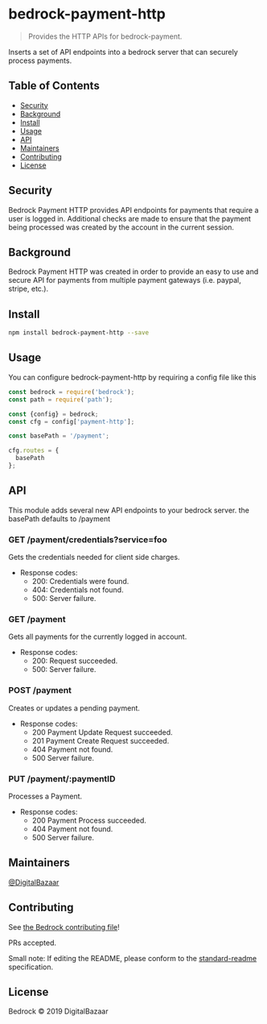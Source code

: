 # bedrock-payment-http


> Provides the HTTP APIs for bedrock-payment.

Inserts a set of API endpoints into a bedrock server that can securely process payments.

## Table of Contents

- [Security](#security)
- [Background](#background)
- [Install](#install)
- [Usage](#usage)
- [API](#api)
- [Maintainers](#maintainers)
- [Contributing](#contributing)
- [License](#license)

## Security
Bedrock Payment HTTP provides API endpoints for payments that require a user is logged in. Additional checks are made to ensure that the payment being processed was created by the account in the current session.

## Background
Bedrock Payment HTTP was created in order to provide an easy to use and secure API for payments from multiple payment gateways (i.e. paypal, stripe, etc.).

## Install

```sh
npm install bedrock-payment-http --save
```

## Usage
You can configure bedrock-payment-http by requiring a config file like this

```js
const bedrock = require('bedrock');
const path = require('path');

const {config} = bedrock;
const cfg = config['payment-http'];

const basePath = '/payment';

cfg.routes = {
  basePath
};
```

## API
This module adds several new API endpoints to your bedrock server.
the basePath defaults to /payment

### GET /payment/credentials?service=foo

Gets the credentials needed for client side charges.

  * Response codes:
     * 200: Credentials were found.
     * 404: Credentials not found.
     * 500: Server failure.


### GET /payment

Gets all payments for the currently logged in account.

  * Response codes:
     * 200: Request succeeded.
     * 500: Server failure.

### POST /payment

Creates or updates a pending payment.

  * Response codes:
     * 200 Payment Update Request succeeded.
     * 201 Payment Create Request succeeded.
     * 404 Payment not found.
     * 500 Server failure.

### PUT /payment/:paymentID

Processes a Payment.

  * Response codes:
    * 200 Payment Process succeeded.
    * 404 Payment not found.
    * 500 Server failure.

## Maintainers

[@DigitalBazaar](https://github.com/DigitalBazaar)

## Contributing

See [the Bedrock contributing file](https://github.com/digitalbazaar/bedrock/blob/master/CONTRIBUTING.md)!

PRs accepted.

Small note: If editing the README, please conform to the [standard-readme](https://github.com/RichardLitt/standard-readme) specification.

## License

Bedrock © 2019 DigitalBazaar
